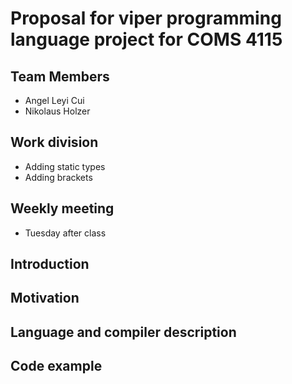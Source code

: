 # Proposal for viper programming language project for COMS 4115

## Team Members
- Angel Leyi Cui
- Nikolaus Holzer

## Work division
- Adding static types
- Adding brackets

## Weekly meeting
- Tuesday after class

## Introduction

## Motivation

## Language and compiler description

## Code example